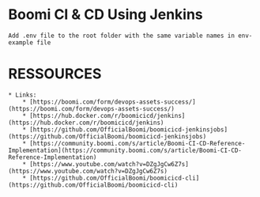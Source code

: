 # Boomi CI & CD Using Jenkins
    Add .env file to the root folder with the same variable names in env-example file

# RESSOURCES

    * Links: 
        * [https://boomi.com/form/devops-assets-success/](https://boomi.com/form/devops-assets-success/)
        * [https://hub.docker.com/r/boomicicd/jenkins](https://hub.docker.com/r/boomicicd/jenkins)
        * [https://github.com/OfficialBoomi/boomicicd-jenkinsjobs](https://github.com/OfficialBoomi/boomicicd-jenkinsjobs)
        * [https://community.boomi.com/s/article/Boomi-CI-CD-Reference-Implementation](https://community.boomi.com/s/article/Boomi-CI-CD-Reference-Implementation)
        * [https://www.youtube.com/watch?v=DZgJgCw6Z7s](https://www.youtube.com/watch?v=DZgJgCw6Z7s)
        * [https://github.com/OfficialBoomi/boomicicd-cli](https://github.com/OfficialBoomi/boomicicd-cli)